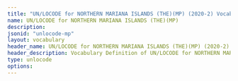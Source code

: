 ```yaml
---
title: "UN/LOCODE for NORTHERN MARIANA ISLANDS (THE)(MP) (2020-2) Vocabulary"
name: UN/LOCODE for NORTHERN MARIANA ISLANDS (THE)(MP) 
description: 
jsonid: "unlocode-mp"
layout: vocabulary
header_name: UN/LOCODE for NORTHERN MARIANA ISLANDS (THE)(MP) (2020-2) JSON-LD Vocabulary
header_description: Vocabulary Definition of UN/LOCODE for NORTHERN MARIANA ISLANDS (THE)(MP) (2020-2) semantics in HTML format. JSON-LD format is available at [unlocode-mp.jsonld](/vocabulary/unlocode-mp.jsonld)
type: unlocode
options:
---
```

